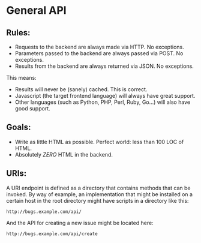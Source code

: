General API
===========

Rules:
------
* Requests to the backend are always made via HTTP. No exceptions.
* Parameters passed to the backend are always passed via POST. No exceptions.
* Results from the backend are always returned via JSON. No exceptions.

This means:
* Results will never be (sanely) cached. This is correct.
* Javascript (the target frontend language) will always have great support.
* Other languages (such as Python, PHP, Perl, Ruby, Go...) will also have good support.

Goals:
-----------------
* Write as little HTML as possible. Perfect world: less than 100 LOC of HTML.
* Absolutely _ZERO_ HTML in the backend.

URIs:
----------------
A URI endpoint is defined as a directory that contains methods that can be invoked. By
way of example, an implementation that might be installed on a certain host in the root
directory might have scripts in a directory like this:

	http://bugs.example.com/api/

And the API for creating a new issue might be located here:

	http://bugs.example.com/api/create

